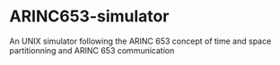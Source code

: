 ARINC653-simulator
==================

An UNIX simulator following the ARINC 653 concept of time and space partitionning and ARINC 653 communication
